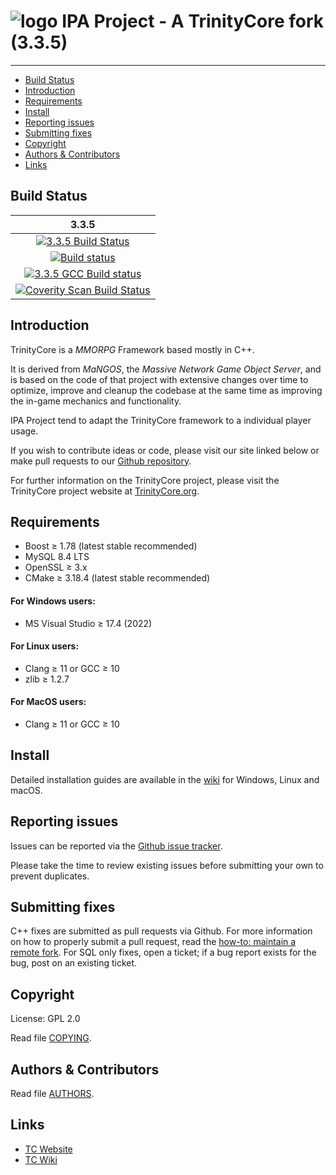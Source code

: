 # ![logo](https://community.trinitycore.org/public/style_images/1_trinitycore.png) IPA Project - A TrinityCore fork (3.3.5)

--------------


* [Build Status](#build-status)
* [Introduction](#introduction)
* [Requirements](#requirements)
* [Install](#install)
* [Reporting issues](#reporting-issues)
* [Submitting fixes](#submitting-fixes)
* [Copyright](#copyright)
* [Authors &amp; Contributors](#authors--contributors)
* [Links](#links)



## Build Status

3.3.5 |
:------------: |
[![3.3.5 Build Status](https://circleci.com/gh/TrinityCore/TrinityCore/tree/3.3.5.svg?style=shield)](https://circleci.com/gh/TrinityCore/TrinityCore/tree/3.3.5) |
[![Build status](https://ci.appveyor.com/api/projects/status/54d0u1fxe50ad80o/branch/3.3.5?svg=true)](https://ci.appveyor.com/project/DDuarte/trinitycore/branch/3.3.5) |
[![3.3.5 GCC Build status](https://github.com/TrinityCore/TrinityCore/actions/workflows/gcc-build.yml/badge.svg?branch=3.3.5&event=push)](https://github.com/TrinityCore/TrinityCore/actions?query=workflow%3AGCC+branch%3A3.3.5+event%3Apush) |
[![Coverity Scan Build Status](https://scan.coverity.com/projects/4656/badge.svg)](https://scan.coverity.com/projects/4656) |

## Introduction

TrinityCore is a *MMORPG* Framework based mostly in C++.

It is derived from *MaNGOS*, the *Massive Network Game Object Server*, and is
based on the code of that project with extensive changes over time to optimize,
improve and cleanup the codebase at the same time as improving the in-game
mechanics and functionality.

IPA Project tend to adapt the TrinityCore framework to a individual player usage.

If you wish to contribute ideas or code, please visit our site linked below or
make pull requests to our [Github repository](https://github.com/Grimdhex/IPA-Project/pulls).

For further information on the TrinityCore project, please visit the TrinityCore project
website at [TrinityCore.org](https://www.trinitycore.org).

## Requirements

- Boost ≥ 1.78 (latest stable recommended)
- MySQL 8.4 LTS
- OpenSSL ≥ 3.x
- CMake ≥ 3.18.4 (latest stable recommended)

#### For Windows users:
- MS Visual Studio ≥ 17.4 (2022)

#### For Linux users:
- Clang ≥ 11 or GCC ≥ 10
- zlib ≥ 1.2.7

#### For MacOS users:
- Clang ≥ 11 or GCC ≥ 10

## Install

Detailed installation guides are available in the [wiki](https://trinitycore.info/en/home) for
Windows, Linux and macOS.


## Reporting issues

Issues can be reported via the [Github issue tracker](https://github.com/Grimdhex/IPA-Project/issues).

Please take the time to review existing issues before submitting your own to
prevent duplicates.

## Submitting fixes

C++ fixes are submitted as pull requests via Github. For more information on how to
properly submit a pull request, read the [how-to: maintain a remote fork](https://community.trinitycore.org/topic/9002-howto-maintain-a-remote-fork-for-pull-requests-tortoisegit/).
For SQL only fixes, open a ticket; if a bug report exists for the bug, post on an existing ticket.


## Copyright

License: GPL 2.0

Read file [COPYING](COPYING).


## Authors &amp; Contributors

Read file [AUTHORS](AUTHORS).


## Links

* [TC Website](https://www.trinitycore.org)
* [TC Wiki](https://www.trinitycore.info)

